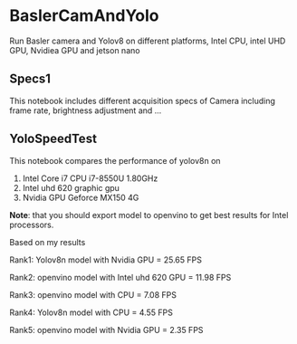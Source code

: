 # BaslerCamAndYolo
Run Basler camera and Yolov8 on different platforms, Intel CPU, intel UHD GPU, Nvidiea GPU and jetson nano
## Specs1
This notebook includes different acquisition specs of Camera including frame rate, brightness adjustment and ...
## YoloSpeedTest
This notebook compares the performance of yolov8n on
1. Intel Core i7 CPU  i7-8550U 1.80GHz
2. Intel uhd 620 graphic gpu
3. Nvidia GPU Geforce MX150 4G

**Note**: that you should export model to openvino to get best results for Intel processors.

Based on my results

  Rank1: Yolov8n model with Nvidia GPU =  25.65 FPS

  Rank2: openvino model with Intel uhd 620 GPU =  11.98 FPS

  Rank3: openvino model with CPU =  7.08 FPS
  
  Rank4: Yolov8n model with CPU =  4.55 FPS
  
  Rank5: openvino model with Nvidia GPU =  2.35 FPS

